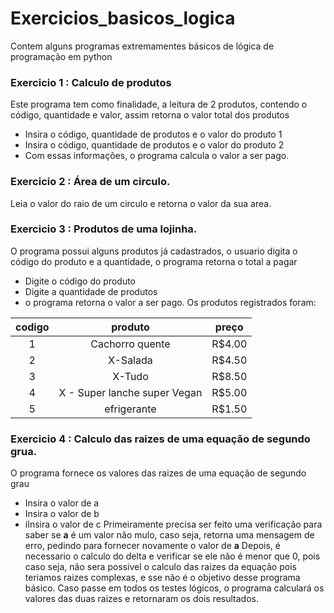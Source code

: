 # Exercicios_basicos_logica
 Contem alguns programas extremamentes básicos de lógica de programação em python

### Exercicio 1 : Calculo de produtos
Este programa tem como finalidade, a leitura de 2 produtos, contendo o código, quantidade e valor, assim retorna o valor total dos produtos
* Insira o código, quantidade de produtos e o valor do produto 1
* Insira o código, quantidade de produtos e o valor do produto 2
* Com essas informações, o programa calcula o valor a ser pago.
   
### Exercicio 2 : Área de um circulo.
Leia o valor do raio de um circulo e retorna o valor da sua area.
   
### Exercicio 3 : Produtos de uma lojinha.
O programa possui alguns produtos já cadastrados, o usuario digita o código do produto e a quantidade, o programa retorna o total a pagar
* Digite o código do produto
* Digite a quantidade de produtos
* o programa retorna o valor a ser pago.
      Os produtos registrados foram:
      
codigo |produto |preço
:------: | :----:| :----:
1 |Cachorro quente | R$4.00 
2 |X-Salada | R$4.50 
3 |X-Tudo | R$8.50 
4 |X - Super lanche super Vegan | R$5.00 
5 |efrigerante | R$1.50 
      
### Exercicio 4 : Calculo das raizes de uma equação de segundo grua.
O programa fornece os valores das raizes de uma equação de segundo grau
* Insira o valor de a
* Insira o valor de b
* iInsira o valor de c
Primeiramente precisa ser feito uma verificação para saber se **a** é um valor não mulo, caso seja, retorna uma mensagem de erro, pedindo para fornecer novamente o valor de **a**
Depois, é necessario o calculo do delta e verificar se ele não é menor que 0, pois caso seja, não sera possivel o calculo das raizes da equação pois teriamos raizes complexas, e sse não é o objetivo desse programa básico.
Caso passe em todos os testes lógicos, o programa calculará os valores das duas raizes e retornaram os dois resultados.
